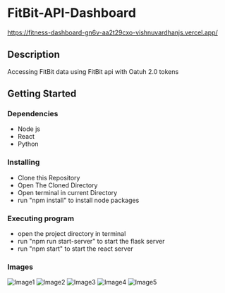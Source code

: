 # FitBit-API-Dashboard

https://fitness-dashboard-gn6v-aa2t29cxo-vishnuvardhanjs.vercel.app/

## Description

Accessing FitBit data using FitBit api with Oatuh 2.0 tokens


## Getting Started

### Dependencies<br />


* Node js
* React
* Python

### Installing

* Clone this Repository
* Open The Cloned Directory
* Open terminal in current Directory
* run "npm install" to install node packages

### Executing program

* open the project directory in terminal
* run "npm run start-server" to start the flask server
* run "npm start" to start the react server

### Images
![Image1](https://cdn.discordapp.com/attachments/1011871235581419560/1102173993580122122/1.png)
![Image2](https://cdn.discordapp.com/attachments/1011871235581419560/1102173993831776406/2.png)
![Image3](https://cdn.discordapp.com/attachments/1011871235581419560/1102173994083438642/3.png)
![Image4](https://cdn.discordapp.com/attachments/1011871235581419560/1102173994372841513/4.png)
![Image5](https://cdn.discordapp.com/attachments/1011871235581419560/1102173994653847633/5.png)

